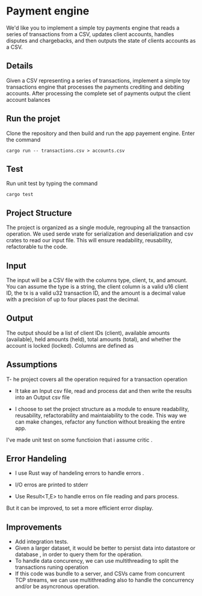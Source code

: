 # Payment engine

We'd like you to implement a simple toy payments engine that reads a series of transactions
from a CSV, updates client accounts, handles disputes and chargebacks, and then outputs the
state of clients accounts as a CSV.

## Details
Given a CSV representing a series of transactions, implement a simple toy transactions engine
that processes the payments crediting and debiting accounts. After processing the complete set
of payments output the client account balances

## Run the projet
Clone the repository and then build and run the app payement engine.
Enter the command

`cargo run -- transactions.csv > accounts.csv`

## Test

Run unit test by typing the command

`cargo test`

## Project Structure
The project is organized as a single module, regrouping all the transaction operation.
We used serde vrate for serialization and deserialization and csv crates to read our input file.
This will ensure readability, reusability, refactorable tu the code.

## Input 

The input will be a CSV file with the columns type, client, tx, and amount. You can assume the
type is a string, the client column is a valid u16 client ID, the tx is a valid u32 transaction ID, and
the amount is a decimal value with a precision of up to four places past the decimal.
## Output

The output should be a list of client IDs (client), available amounts (available), held amounts
(held), total amounts (total), and whether the account is locked (locked). Columns are defined
as

## Assumptions

T- he project covers all the operation required for a transaction operation

- It take an Input csv file, read and process dat and then write the results into an Output csv file

- I choose to set the project structure as a module to ensure readability, reusability, refactorability and maintaiability to the code. This way we can make changes, refactor any function without breaking the entire app.

I've made unit test on some functioion that i assume critic .
## Error Handeling

- I use Rust way of handeling errors to handle errors .

- I/O erros are printed to stderr

- Use Result<T,E> to handle erros on file reading and pars process.

But it can be improved, to set a more efficient error display.

## Improvements

- Add integration tests.
- Given a larger dataset, it would be better to persist data into datastore or database , in order to query them for the opération.
- To handle data concurency, we can use multithreading to split the transactions runing operation 
- If this code was bundle to a server, and CSVs came from concurrent TCP streams, we can use multithreading also to handle the concurrency and/or be asyncronous operation.
  












